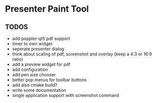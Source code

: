 
# Presenter Paint Tool

## TODOS
* add poppler-qt5 pdf support
* timer to own widget
* seperate presenter dialog
* think about scaling of pdf, screenshot and overlay (keep a 4:3 or 16:9 ratio)
* add a preview widget for pdf
* add configuration
* add pen size chooser
* better pop menus for toolbar buttons
* add also cmake build?
* write some documentation
* single application support with screenshot command

